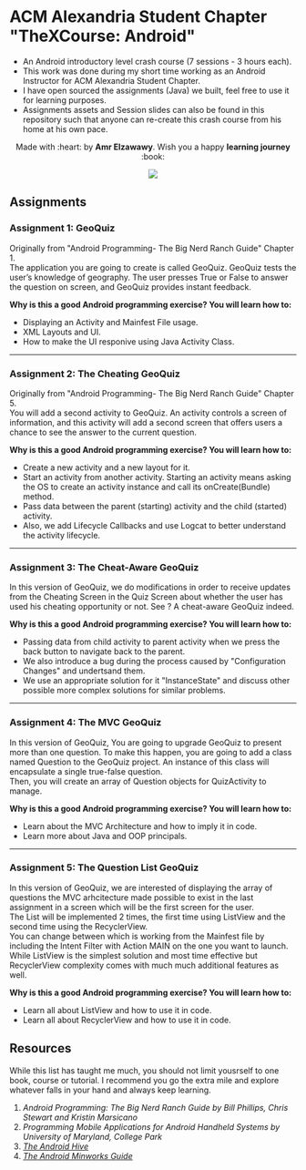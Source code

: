 # ACM Alexandria Student Chapter "TheXCourse: Android"
* An Android introductory level crash course (7 sessions - 3 hours each).
* This work was done during my short time working as an Android Instructor for ACM Alexandria Student Chapter. 
* I have open sourced the assignments (Java) we built, feel free to use it for learning purposes. 
* Assignments assets and Session slides can also be found in this repository such that anyone can re-create this crash course from his home at his own pace.
<p align=center> Made with :heart: by <b>Amr Elzawawy</b>. Wish you a happy <b>learning journey</b> :book: </p>
<p align=center> <img src ='https://www.diygenius.com/wp-content/uploads/2015/06/android-apps-for-learning.jpg'/></p>

## Assignments
### Assignment 1: GeoQuiz
Originally from "Android Programming- The Big Nerd Ranch Guide" Chapter 1.  
The application you are going to create is called GeoQuiz. GeoQuiz tests the user’s knowledge of
geography. The user presses True or False to answer the question on screen, and GeoQuiz provides
instant feedback.

**Why is this a good Android programming exercise? You will learn how to:**

* Displaying an Activity and Mainfest File usage.
* XML Layouts and UI. 
* How to make the UI responive using Java Activity Class.
---
### Assignment 2: The Cheating GeoQuiz
Originally from "Android Programming- The Big Nerd Ranch Guide" Chapter 5.   
You will add a second activity to GeoQuiz. An activity controls a screen of information,
and this activity will add a second screen that offers users a chance to see the answer to the current
question.

**Why is this a good Android programming exercise? You will learn how to:**

* Create a new activity and a new layout for it.
* Start an activity from another activity. Starting an activity means asking the OS to create an
activity instance and call its onCreate(Bundle) method.
* Pass data between the parent (starting) activity and the child (started) activity.
* Also, we add Lifecycle Callbacks and use Logcat to better understand the activity lifecycle.
---
### Assignment 3: The Cheat-Aware GeoQuiz
In this version of GeoQuiz, we do modifications in order to receive updates from the Cheating Screen in the Quiz Screen about whether the user has used his cheating opportunity or not. See ? A cheat-aware GeoQuiz indeed.

**Why is this a good Android programming exercise? You will learn how to:**

* Passing data from child activity to parent activity when we press the back button to navigate back to the parent. 
* We also introduce a bug during the process caused by "Configuration Changes" and undertsand them.
* We use an appropriate solution for it "InstanceState" and discuss other possible more complex solutions for similar problems.
---
### Assignment 4: The MVC GeoQuiz
In this version of GeoQuiz, You are going to upgrade GeoQuiz to present more than one question.
To make this happen, you are going to add a class named Question to the GeoQuiz project. An instance of this class will encapsulate a single true-false question.  
Then, you will create an array of Question objects for QuizActivity to manage.

**Why is this a good Android programming exercise? You will learn how to:**

* Learn about the MVC Architecture and how to imply it in code. 
* Learn more about Java and OOP principals.
---
### Assignment 5: The Question List GeoQuiz
In this version of GeoQuiz, we are interested of displaying the array of questions the MVC arhcitecture made possible to exist in the last assignment in a screen which will be the first screen for the user.  
The List will be implemented 2 times, the first time using ListView and the second time using the RecyclerView.    
You can change between which is working from the Mainfest file by including the Intent Filter with Action MAIN on the one you want to launch. While ListView is the simplest solution and most time effective but RecyclerView complexity comes with much much additional features as well. 

**Why is this a good Android programming exercise? You will learn how to:**
* Learn all about ListView and how to use it in code.
* Learn all about RecyclerView and how to use it in code.

## Resources
While this list has taught me much, you should not limit yousrself to one book, course or tutorial. I recommend you go the extra mile and explore whatever falls in your hand and always keep learning.

1. *Android Programming: The Big Nerd Ranch Guide by Bill Phillips, Chris Stewart and Kristin Marsicano*
2. *Programming Mobile Applications for Android Handheld Systems by University of Maryland, College Park*
3. *[The Android Hive](https://www.androidhive.info/)*
4. *[The Android Minworks Guide](https://mindorks.com/)*


